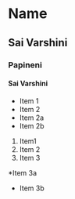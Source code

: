 # Name
## Sai Varshini

### Papineni
#### Sai Varshini
* Item 1
* Item 2
 * Item 2a
 * Item 2b

1. Item1
2. Item 2
3. Item 3

 *Item 3a
 * Item 3b
